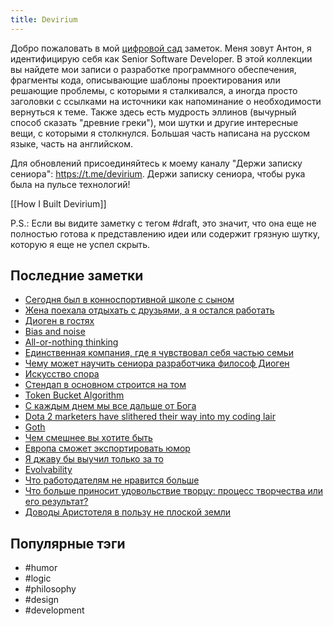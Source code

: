 ```yaml
---
title: Devirium
---
```


Добро пожаловать в мой [цифровой сад](https://maggieappleton.com/garden-history) заметок. Меня зовут Антон, я идентифицирую себя как Senior Software Developer. В этой коллекции вы найдете мои записи о разработке программного обеспечения, фрагменты кода, описывающие шаблоны проектирования или решающие проблемы, с которыми я сталкивался, а иногда просто заголовки с ссылками на источники как напоминание о необходимости вернуться к теме. Также здесь есть мудрость эллинов (вычурный способ сказать "древние греки"), мои шутки и другие интересные вещи, с которыми я столкнулся. Большая часть написана на русском языке, часть на английском.

Для обновлений присоединяйтесь к моему каналу "Держи записку сениора": https://t.me/devirium. Держи записку сениора, чтобы рука была на пульсе технологий!

[[How I Built Devirium]]

P.S.: Если вы видите заметку с тегом #draft, это значит, что она еще не полностью готова к представлению идеи или содержит грязную шутку, которую я еще не успел скрыть.

## Последние заметки
- [Сегодня был в конноспортивной школе с сыном](2024-08/Сегодня-был-в-конноспортивной-школе-с-сыном.md)
- [Жена поехала отдыхать с друзьями, а я остался работать](2024-08/Жена-поехала-отдыхать-с-друзьями,-а-я-остался-работать.md)
- [Диоген в гостях](2024-08/Диоген-в-гостях.md)
- [Bias and noise](2024-08/Bias-and-noise.md)
- [All-or-nothing thinking](2024-08/All-or-nothing-thinking.md)
- [Единственная компания, где я чувствовал себя частью семьи](2024-08/Единственная-компания,-где-я-чувствовал-себя-частью-семьи.md)
- [Чему может научить сениора разработчика философ Диоген](2024-08/Чему-может-научить-сениора-разработчика-философ-Диоген.md)
- [Искусство спора](2024-08/Искусство-спора.md)
- [Стендап в основном строится на том](2024-08/Стендап-в-основном-строится-на-том.md)
- [Token Bucket Algorithm](2024-08/Token-Bucket-Algorithm.md)
- [С каждым днем мы все дальше от Бога](2024-08/С-каждым-днем-мы-все-дальше-от-Бога.md)
- [Dota 2 marketers have slithered their way into my coding lair](2024-08/Dota-2-marketers-have-slithered-their-way-into-my-coding-lair.md)
- [Goth](2024-08/Goth.md)
- [Чем смешнее вы хотите быть](2024-08/Чем-смешнее-вы-хотите-быть.md)
- [Европа сможет экспортировать юмор](2024-08/Европа-сможет-экспортировать-юмор.md)
- [Я джаву бы выучил только за то](2024-08/Я-джаву-бы-выучил-только-за-то.md)
- [Evolvability](2024-08/Evolvability.md)
- [Что работодателям не нравится больше](draft/Что-работодателям-не-нравится-больше.md)
- [Что больше приносит удовольствие творцу: процесс творчества или его результат?](2024-08/Что-больше-приносит-удовольствие-творцу:-процесс-творчества-или-его-результат?.md)
- [Доводы Аристотеля в пользу не плоской земли](2022/2022-07/Доводы-Аристотеля-в-пользу-не-плоской-земли.md)


## Популярные тэги
- #humor
- #logic
- #philosophy
- #design
- #development
